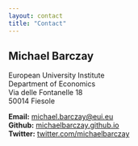 ```yaml
---
layout: contact
title: "Contact"
---
```


## Michael Barczay

European University Institute  
Department of Economics  
Via delle Fontanelle 18  
50014 Fiesole  

**Email:** [michael.barczay@eui.eu](mailto:michael.barczay@eui.eu)  
**Github:** [michaelbarczay.github.io](https://michaelbarczay.github.io)  
**Twitter:** [twitter.com/michaelbarczay](https://twitter.com/michaelbarczay)


